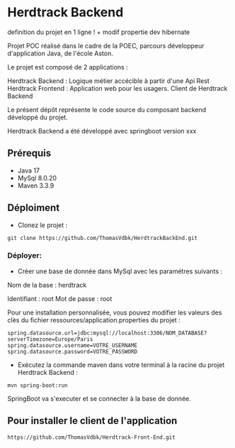 # Herdtrack Backend

definition du projet en 1 ligne ! + modif propertie dev hibernate

Projet POC réalisé dans le cadre de la POEC, parcours développeur d'application Java, de l'école Aston.

Le projet est composé de 2 applications :

Herdtrack Backend : Logique métier accécible à partir d'une Api Rest
Herdtrack Frontend : Application web pour les usagers. Client de Herdtrack Backend

Le présent dépôt représente le code source du composant backend développé du projet.

Herdtrack Backend a été développé avec springboot version xxx

## Prérequis

- Java 17
- MySql 8.0.20
- Maven 3.3.9

## Déploiment

- Clonez le projet :

```shell
git clone https://github.com/ThomasVdbk/HerdtrackBackEnd.git
```

### Déployer:

- Créer une base de donnée dans MySql avec les paramétres suivants :

Nom de la base  : herdtrack

Identifiant : root
Mot de passe : root

Pour une installation personnalisée, vous pouvez modifier les valeurs des clès du fichier ressources/application.properties du projet :

```shell
spring.datasource.url=jdbc:mysql://localhost:3306/NOM_DATABASE?serverTimezone=Europe/Paris
spring.datasource.username=VOTRE_USERNAME
spring.datasource.password=VOTRE_PASSWORD
```
- Exécutez la commande maven dans votre terminal à la racine du projet Herdtrack Backend :

```shell
mvn spring-boot:run
```
SpringBoot va s'executer et se connecter à la base de donnée.

## Pour installer le client de l'application
 
```shell
https://github.com/ThomasVdbk/Herdtrack-Front-End.git
```